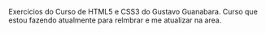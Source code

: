 Exercicios do Curso de HTML5 e CSS3 do Gustavo Guanabara.
Curso que estou fazendo atualmente para relmbrar e me atualizar na area.
